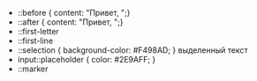 - ::before { content: "Привет, ";}
- ::after { content: "Привет, ";}
- ::first-letter
- ::first-line
- ::selection { background-color: #F498AD; } выделенный текст
- input::placeholder { color: #2E9AFF; }
- ::marker
